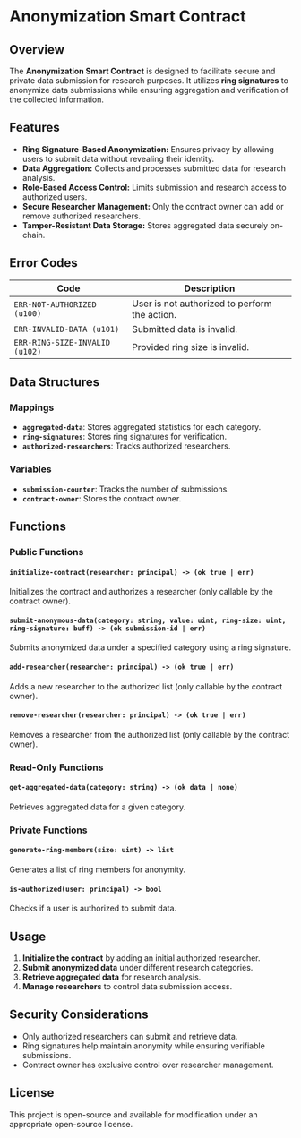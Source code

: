 # Anonymization Smart Contract



## Overview
The **Anonymization Smart Contract** is designed to facilitate secure and private data submission for research purposes. It utilizes **ring signatures** to anonymize data submissions while ensuring aggregation and verification of the collected information.



## Features
- **Ring Signature-Based Anonymization:** Ensures privacy by allowing users to submit data without revealing their identity.
- **Data Aggregation:** Collects and processes submitted data for research analysis.
- **Role-Based Access Control:** Limits submission and research access to authorized users.
- **Secure Researcher Management:** Only the contract owner can add or remove authorized researchers.
- **Tamper-Resistant Data Storage:** Stores aggregated data securely on-chain.



## Error Codes
| Code | Description |
|------|-------------|
| `ERR-NOT-AUTHORIZED (u100)` | User is not authorized to perform the action. |
| `ERR-INVALID-DATA (u101)` | Submitted data is invalid. |
| `ERR-RING-SIZE-INVALID (u102)` | Provided ring size is invalid. |



## Data Structures
### Mappings
- **`aggregated-data`**: Stores aggregated statistics for each category.
- **`ring-signatures`**: Stores ring signatures for verification.
- **`authorized-researchers`**: Tracks authorized researchers.







### Variables
- **`submission-counter`**: Tracks the number of submissions.
- **`contract-owner`**: Stores the contract owner.




## Functions
### Public Functions
#### `initialize-contract(researcher: principal) -> (ok true | err)`
Initializes the contract and authorizes a researcher (only callable by the contract owner).




#### `submit-anonymous-data(category: string, value: uint, ring-size: uint, ring-signature: buff) -> (ok submission-id | err)`
Submits anonymized data under a specified category using a ring signature.





#### `add-researcher(researcher: principal) -> (ok true | err)`
Adds a new researcher to the authorized list (only callable by the contract owner).









#### `remove-researcher(researcher: principal) -> (ok true | err)`
Removes a researcher from the authorized list (only callable by the contract owner).





### Read-Only Functions
#### `get-aggregated-data(category: string) -> (ok data | none)`
Retrieves aggregated data for a given category.

### Private Functions
#### `generate-ring-members(size: uint) -> list`
Generates a list of ring members for anonymity.

#### `is-authorized(user: principal) -> bool`
Checks if a user is authorized to submit data.







## Usage
1. **Initialize the contract** by adding an initial authorized researcher.
2. **Submit anonymized data** under different research categories.
3. **Retrieve aggregated data** for research analysis.
4. **Manage researchers** to control data submission access.








## Security Considerations
- Only authorized researchers can submit and retrieve data.
- Ring signatures help maintain anonymity while ensuring verifiable submissions.
- Contract owner has exclusive control over researcher management.

## License
This project is open-source and available for modification under an appropriate open-source license.

